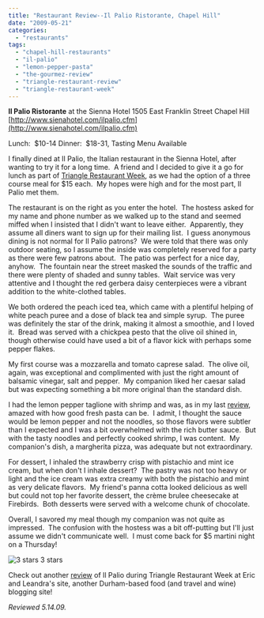 ```yaml
---
title: "Restaurant Review--Il Palio Ristorante, Chapel Hill"
date: "2009-05-21"
categories:
  - "restaurants"
tags:
  - "chapel-hill-restaurants"
  - "il-palio"
  - "lemon-pepper-pasta"
  - "the-gourmez-review"
  - "triangle-restaurant-review"
  - "triangle-restaurant-week"
---
```


**Il Palio Ristorante** at the Sienna Hotel 1505 East Franklin Street Chapel Hill [http://www.sienahotel.com/ilpalio.cfm](http://www.sienahotel.com/ilpalio.cfm)

Lunch:  $10-14 Dinner:  $18-31, Tasting Menu Available

I finally dined at Il Palio, the Italian restaurant in the Sienna Hotel, after wanting to try it for a long time.  A friend and I decided to give it a go for lunch as part of [Triangle Restaurant Week](http://www.trirestaurantweek.com/), as we had the option of a three course meal for $15 each.  My hopes were high and for the most part, Il Palio met them.

The restaurant is on the right as you enter the hotel.  The hostess asked for my name and phone number as we walked up to the stand and seemed miffed when I insisted that I didn't want to leave either.  Apparently, they assume all diners want to sign up for their mailing list.  I guess anonymous dining is not normal for Il Palio patrons?  We were told that there was only outdoor seating, so I assume the inside was completely reserved for a party as there were few patrons about.  The patio was perfect for a nice day, anyhow.  The fountain near the street masked the sounds of the traffic and there were plenty of shaded and sunny tables.  Wait service was very attentive and I thought the red gerbera daisy centerpieces were a vibrant addition to the white-clothed tables.

We both ordered the peach iced tea, which came with a plentiful helping of white peach puree and a dose of black tea and simple syrup.  The puree was definitely the star of the drink, making it almost a smoothie, and I loved it.  Bread was served with a chickpea pesto that the olive oil shined in, though otherwise could have used a bit of a flavor kick with perhaps some pepper flakes.

My first course was a mozzarella and tomato caprese salad.  The olive oil, again, was exceptional and complimented with just the right amount of balsamic vinegar, salt and pepper.  My companion liked her caesar salad but was expecting something a bit more original than the standard dish.

I had the lemon pepper taglione with shrimp and was, as in my last [review](index.php?id=restaurant-review-piazza-italia-brightleaf-square-durham), amazed with how good fresh pasta can be.  I admit, I thought the sauce would be lemon pepper and not the noodles, so those flavors were subtler than I expected and I was a bit overwhelmed with the rich butter sauce.  But with the tasty noodles and perfectly cooked shrimp, I was content.  My companion's dish, a margherita pizza, was adequate but not extraordinary.

For dessert, I inhaled the strawberry crisp with pistachio and mint ice cream, but when don't I inhale dessert?  The pastry was not too heavy or light and the ice cream was extra creamy with both the pistachio and mint as very delicate flavors.  My friend's panna cotta looked delicious as well but could not top her favorite dessert, the crème brulee cheesecake at Firebirds.  Both desserts were served with a welcome chunk of chocolate.

Overall, I savored my meal though my companion was not quite as impressed.  The confusion with the hostess was a bit off-putting but I'll just assume we didn't communicate well.  I must come back for $5 martini night on a Thursday!




<div class="caption">

![3 stars](http://s3.amazonaws.com/thegourmez-wpmedia/2009/02/rating_avocado1.gif "rating_avocado1") 3 stars</div>


Check out another [review](http://www.ericandleandra.com/wp/2009/05/19/triangle-restaurant-week-il-palio/) of Il Palio during Triangle Restaurant Week at Eric and Leandra's site, another Durham-based food (and travel and wine) blogging site!

_Reviewed 5.14.09._
